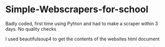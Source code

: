 # Simple-Webscrapers-for-school
Badly coded, first time using Pyhton and had to make a scraper within 3 days. No quality checks

I used beautifulsoup4 to get the contents of the websites html document
